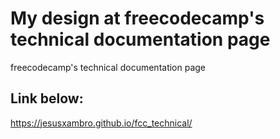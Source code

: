 # My design at freecodecamp's  technical documentation page
freecodecamp's technical documentation page

## Link below:

https://jesusxambro.github.io/fcc_technical/
